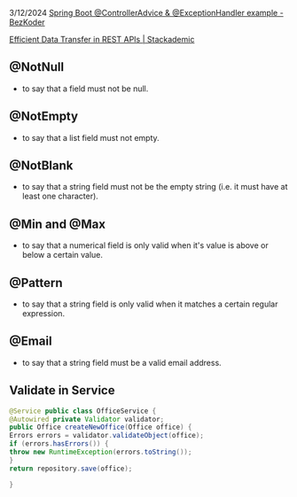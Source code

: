 3/12/2024
[Spring Boot @ControllerAdvice & @ExceptionHandler example - BezKoder](https://www.bezkoder.com/spring-boot-controlleradvice-exceptionhandler/)

[Efficient Data Transfer in REST APIs | Stackademic](https://blog.stackademic.com/efficient-data-transfer-in-rest-apis-a-deep-dive-into-the-dto-pattern-with-spring-boot-and-mysql-df2bdf1ece74)


## @NotNull
-  to say that a field must not be null.
## @NotEmpty
-  to say that a list field must not empty.
## @NotBlank
-  to say that a string field must not be the empty string (i.e. it must have at least one character).
## @Min and @Max
- to say that a numerical field is only valid when it's value is above or below a certain value.
## @Pattern
-  to say that a string field is only valid when it matches a certain regular expression.
## @Email
-  to say that a string field must be a valid email address.

## Validate in Service
```java
@Service public class OfficeService {
@Autowired private Validator validator; 
public Office createNewOffice(Office office) {
Errors errors = validator.validateObject(office); 
if (errors.hasErrors()) { 
throw new RuntimeException(errors.toString()); 
} 
return repository.save(office); 

}
```